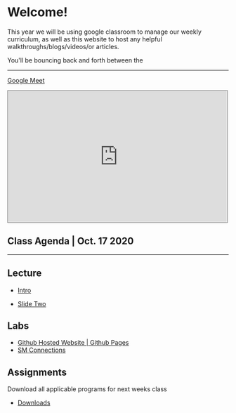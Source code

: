 # Welcome!

This year we will be using google classroom to manage our weekly curriculum, as well as this website to host any helpful walkthroughs/blogs/videos/or articles.

You'll be bouncing back and forth between the

---

[Google Meet](https://meet.google.com/opm-weff-mcy?authuser=0)

<iframe align="center" src="https://calendar.google.com/calendar/embed?height=300&amp;wkst=1&amp;bgcolor=%234194d4&amp;ctz=America%2FLos_Angeles&amp;src=dGVrcGVyZmVjdC5jb21fY2xhc3Nyb29tMTdhNWM5NjlAZ3JvdXAuY2FsZW5kYXIuZ29vZ2xlLmNvbQ&amp;src=ZW4udXNhI2hvbGlkYXlAZ3JvdXAudi5jYWxlbmRhci5nb29nbGUuY29t&amp;color=%23007b83&amp;color=%230B8043&amp;title=Devops%20%7C%20Master&amp;showPrint=0&amp;showNav=0&amp;showTz=0&amp;mode=MONTH&amp;showCalendars=0" style="border:solid 1px #777" width="500" height="300" frameborder="0" scrolling="no"></iframe>

## Class Agenda | Oct. 17 2020

---

## Lecture

- [Intro](slide.md)

- [Slide Two](slide.md)

## Labs

- [Github Hosted Website | Github Pages]()
- [SM Connections](sm-connection.md)

## Assignments

Download all applicable programs for next weeks class

- [Downloads]()
